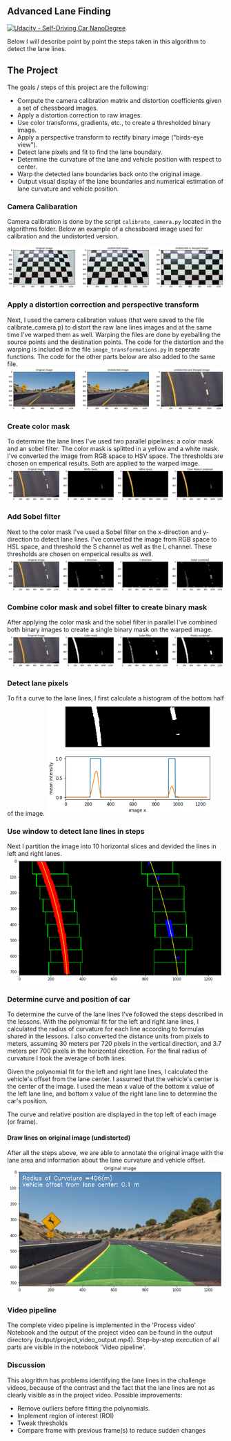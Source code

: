 ## Advanced Lane Finding
[![Udacity - Self-Driving Car NanoDegree](https://s3.amazonaws.com/udacity-sdc/github/shield-carnd.svg)](http://www.udacity.com/drive)


Below I will describe point by point the steps taken in this algorithm to detect the lane lines. 

The Project
---

The goals / steps of this project are the following:

* Compute the camera calibration matrix and distortion coefficients given a set of chessboard images.
* Apply a distortion correction to raw images.
* Use color transforms, gradients, etc., to create a thresholded binary image.
* Apply a perspective transform to rectify binary image ("birds-eye view").
* Detect lane pixels and fit to find the lane boundary.
* Determine the curvature of the lane and vehicle position with respect to center.
* Warp the detected lane boundaries back onto the original image.
* Output visual display of the lane boundaries and numerical estimation of lane curvature and vehicle position.

### Camera Calibaration
Camera calibration is done by the script `calibrate_camera.py` located in the algorithms folder. Below an example of a chessboard image used for calibration and the undistorted version.

![Calibration of chessboard (9x6) images](images/camera_calibration.png)

### Apply a distortion correction and perspective transform
Next, I used the camera calibration values (that were saved to the file calibrate_camera.p) to distort the raw lane lines images and at the same time I've warped them as well. Warping the files are done by eyeballing the source points and the destination points.
The code for the distortion and the warping is included in the file `image_transformations.py` in seperate functions. The code for the other parts below are also added to the same file. 
![Calibration of test image](images/undistorted_warped.png)

### Create color mask 
To determine the lane lines I've used two parallel pipelines: a color mask and an sobel filter. The color mask is splitted in a yellow and a white mask. I've converted the image from RGB space to HSV space. The thresholds are chosen on emperical results.
Both are applied to the warped image.
![Calibration of test image](images/color_mask.png)

### Add Sobel filter
Next to the color mask I've used a Sobel filter on the x-direction and y-direction to detect lane lines.  I've converted the image from RGB space to HSL space, and threshold the S channel as well as the L channel. These thresholds are chosen on emperical results as well.
![Calibration of test image](images/sobel_filter.png)

### Combine color mask and sobel filter to create binary mask
After applying the color mask and the sobel filter in parallel I've combined both binary images to create a single binary mask on the warped image.
![Combine color mask and Sobel filter](images/color_sobel.png)

### Detect lane pixels 
To fit a curve to the lane lines, I first calculate a histogram of the bottom half of the image. 
![Use histogram of both half of the image](images/histogram.png)

### Use window to detect lane lines in steps
Next I partition the image into 10 horizontal slices and devided the lines in left and right lanes. 
![Split the images in 10 parts and use steps to detect line pixels](images/window.png)

### Determine curve and position of car
To determine the curve of the lane lines I've followed the steps described in the lessons. With the polynomial fit for the left and right lane lines, I calculated the radius of curvature for each line according to formulas shared in the lessons. I also converted the distance units from pixels to meters, assuming 30 meters per 720 pixels in the vertical direction, and 3.7 meters per 700 pixels in the horizontal direction. For the final radius of curvature I took the average of both lines.

Given the polynomial fit for the left and right lane lines, I calculated the vehicle's offset from the lane center. I assumed that the vehicle's center is the center of the image. I used the mean x value of the bottom x value of the left lane line, and bottom x value of the right lane line to determine the car's position. 

The curve and relative position are displayed in the top left of each image (or frame). 

#### Draw lines on original image (undistorted)
After all the steps above, we are able to annotate the original image with the lane area and information about the lane curvature and vehicle offset.
![Draw lines on original image](images/result.png)

### Video pipeline 
The complete video pipeline is implemented in the 'Process video' Notebook and the output of the project video can be found in the output directory (output/project_video_output.mp4).
Step-by-step execution of all parts are visible in the notebook 'Video pipeline'.

### Discussion
This alogrithm has problems identifying the lane lines in the challenge videos, because of the contrast and the fact that the lane lines are not as clearly visible as in the project video. Possible improvements:

* Remove outliers before fitting the polynomials.
* Implement region of interest (ROI)
* Tweak thresholds
* Compare frame with previous frame(s) to reduce sudden changes
